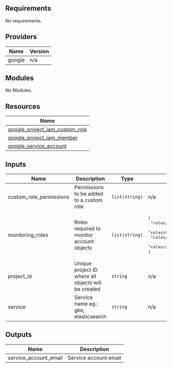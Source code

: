 ## Requirements

No requirements.

## Providers

| Name | Version |
|------|---------|
| google | n/a |

## Modules

No Modules.

## Resources

| Name |
|------|
| [google_project_iam_custom_role](https://registry.terraform.io/providers/hashicorp/google/latest/docs/resources/project_iam_custom_role) |
| [google_project_iam_member](https://registry.terraform.io/providers/hashicorp/google/latest/docs/resources/project_iam_member) |
| [google_service_account](https://registry.terraform.io/providers/hashicorp/google/latest/docs/resources/service_account) |

## Inputs

| Name | Description | Type | Default | Required |
|------|-------------|------|---------|:--------:|
| custom\_role\_permissions | Permissions to be added to a custom role | `list(string)` | n/a | yes |
| monitoring\_roles | Roles required to monitor account objects | `list(string)` | <pre>[<br>  "roles/logging.logWriter",<br>  "roles/monitoring.metricWriter",<br>  "roles/monitoring.viewer",<br>  "roles/stackdriver.resourceMetadata.writer"<br>]</pre> | no |
| project\_id | Unique project ID where all objects wiil be created | `string` | n/a | yes |
| service | Service name eg.: gke, elasticsearch | `string` | n/a | yes |

## Outputs

| Name | Description |
|------|-------------|
| service\_account\_email | Service account email |

